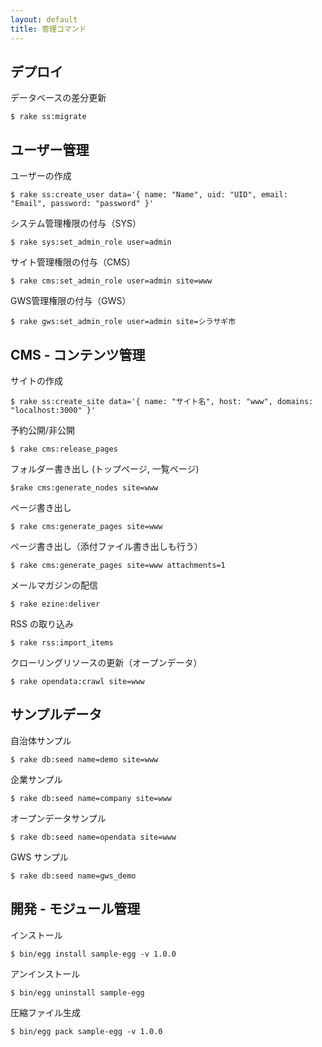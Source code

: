 ```yaml
---
layout: default
title: 管理コマンド
---
```


## デプロイ

データベースの差分更新

~~~
$ rake ss:migrate
~~~

## ユーザー管理

ユーザーの作成

~~~
$ rake ss:create_user data='{ name: "Name", uid: "UID", email: "Email", password: "password" }'
~~~

システム管理権限の付与（SYS）

~~~
$ rake sys:set_admin_role user=admin
~~~

サイト管理権限の付与（CMS）

~~~
$ rake cms:set_admin_role user=admin site=www
~~~

GWS管理権限の付与（GWS）

~~~
$ rake gws:set_admin_role user=admin site=シラサギ市
~~~

## CMS - コンテンツ管理

サイトの作成

~~~
$ rake ss:create_site data='{ name: "サイト名", host: "www", domains: "localhost:3000" }'
~~~

予約公開/非公開

~~~
$ rake cms:release_pages
~~~

フォルダー書き出し (トップページ, 一覧ページ)

~~~
$rake cms:generate_nodes site=www
~~~

ページ書き出し

~~~
$ rake cms:generate_pages site=www
~~~

ページ書き出し（添付ファイル書き出しも行う）

~~~
$ rake cms:generate_pages site=www attachments=1
~~~

メールマガジンの配信

~~~
$ rake ezine:deliver
~~~

RSS の取り込み

~~~
$ rake rss:import_items
~~~

クローリングリソースの更新（オープンデータ）

~~~
$ rake opendata:crawl site=www
~~~

## サンプルデータ

自治体サンプル

~~~
$ rake db:seed name=demo site=www
~~~

企業サンプル

~~~
$ rake db:seed name=company site=www
~~~

オープンデータサンプル

~~~
$ rake db:seed name=opendata site=www
~~~

GWS サンプル

~~~
$ rake db:seed name=gws_demo
~~~


## 開発 - モジュール管理

インストール

~~~
$ bin/egg install sample-egg -v 1.0.0
~~~

アンインストール

~~~
$ bin/egg uninstall sample-egg
~~~

圧縮ファイル生成

~~~
$ bin/egg pack sample-egg -v 1.0.0
~~~
